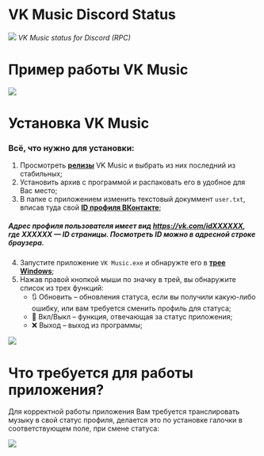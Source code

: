 # VK Music Discord Status
![](https://i.imgur.com/Rznhrwv.png)
*VK Music status for Discord (RPC)*

# Пример работы VK Music
![](https://i.imgur.com/7VrOi5K.png)

# Установка VK Music
### Всё, что нужно для установки:
1. Просмотреть [**релизы**](https://github.com/SHUSTRIK-Milan/Discord-VK-Music-Status/releases) VK Music и выбрать из них последний из стабильных;
2. Установить архив с программой и распаковать его в удобное для Вас место;
3. В папке с приложением изменить текстовый докуммент `user.txt`, вписав туда свой [**ID профиля ВКонтакте**](https://vk.com/faq18062#:~:text=%D0%9E%D1%82%D0%BA%D1%80%D0%BE%D0%B9%D1%82%D0%B5%20%D0%BB%D1%8E%D0%B1%D1%83%D1%8E%20%D1%84%D0%BE%D1%82%D0%BE%D0%B3%D1%80%D0%B0%D1%84%D0%B8%D1%8E%20%D0%BF%D0%BE%D0%BB%D1%8C%D0%B7%D0%BE%D0%B2%D0%B0%D1%82%D0%B5%D0%BB%D1%8F%2F%D1%81%D0%BE%D0%BE%D0%B1%D1%89%D0%B5%D1%81%D1%82%D0%B2%D0%B0,%D1%80%D0%B0%D0%B7%D0%B4%D0%B5%D0%BB%D0%B5%20%D0%9D%D0%B0%D1%81%D1%82%D1%80%D0%BE%D0%B9%D0%BA%D0%B8%20%E2%86%92%20%D0%90%D0%B4%D1%80%D0%B5%D1%81%20%D1%81%D1%82%D1%80%D0%B0%D0%BD%D0%B8%D1%86%D1%8B.);
  ##### Адрес профиля пользователя имеет вид https://vk.com/idXXXXXX, где XXXXXX — ID страницы. Посмотреть ID можно в адресной строке браузера.
4. Запустите приложение `VK Music.exe` и обнаружте его в [**трее Windows**](https://ru.wikipedia.org/wiki/%D0%9E%D0%B1%D0%BB%D0%B0%D1%81%D1%82%D1%8C_%D1%83%D0%B2%D0%B5%D0%B4%D0%BE%D0%BC%D0%BB%D0%B5%D0%BD%D0%B8%D0%B9);
5. Нажав правой кнопкой мыши по значку в трей, вы обнаружите список из трех функций:
    - 🔃 Обновить – обновления статуса, если вы получили какую-либо ошибку, или вам требуется сменить профиль для статуса;
    - 🔘 Вкл/Выкл – функция, отвечающая за статус приложения;
    - ❌ Выход – выход из программы;

![](https://i.imgur.com/X9U4POH.png)

# Что требуется для работы приложения?
Для корректной работы приложения Вам требуется транслировать музыку в свой статус профиля, делается это по установке галочки в соответствующем поле, при смене статуса:

![](https://i.imgur.com/betkNwr.png)

